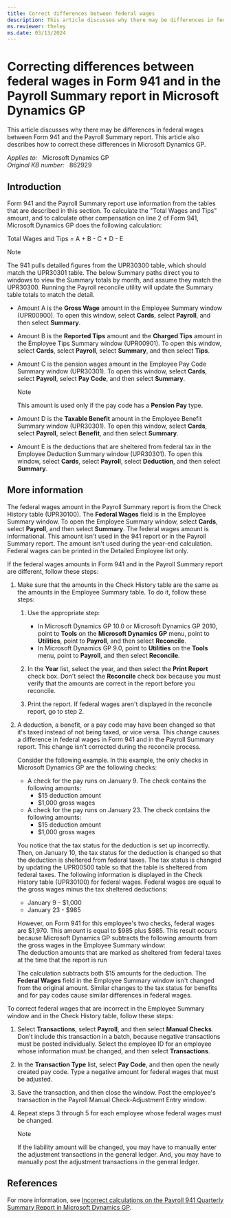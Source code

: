 ```yaml
---
title: Correct differences between federal wages
description: This article discusses why there may be differences in federal wages between Form 941 and the Payroll Summary report. This article also describes how to correct these differences.
ms.reviewer: theley
ms.date: 03/13/2024
---
```

# Correcting differences between federal wages in Form 941 and in the Payroll Summary report in Microsoft Dynamics GP

This article discusses why there may be differences in federal wages between Form 941 and the Payroll Summary report. This article also describes how to correct these differences in Microsoft Dynamics GP.

_Applies to:_ &nbsp; Microsoft Dynamics GP  
_Original KB number:_ &nbsp; 862929

## Introduction

Form 941 and the Payroll Summary report use information from the tables that are described in this section. To calculate the "Total Wages and Tips" amount, and to calculate other compensation on line 2 of Form 941, Microsoft Dynamics GP does the following calculation:

Total Wages and Tips = A + B - C + D - E

> [!NOTE]
> The 941 pulls detailed figures from the UPR30300 table, which should match the UPR30301 table. The below Summary paths direct you to windows to view the Summary totals by month, and assume they match the UPR30300. Running the Payroll reconcile utility will update the Summary table totals to match the detail.

- Amount A is the **Gross Wage** amount in the Employee Summary window (UPR00900). To open this window, select **Cards**, select **Payroll**, and then select **Summary**.
- Amount B is the **Reported Tips** amount and the **Charged Tips** amount in the Employee Tips Summary window (UPR00901). To open this window, select **Cards**, select **Payroll**, select **Summary**, and then select **Tips**.
- Amount C is the pension wages amount in the Employee Pay Code Summary window (UPR30301). To open this window, select **Cards**, select **Payroll**, select **Pay Code**, and then select **Summary**.

    > [!NOTE]
    > This amount is used only if the pay code has a **Pension Pay** type.
- Amount D is the **Taxable Benefit** amount in the Employee Benefit Summary window (UPR30301). To open this window, select **Cards**, select **Payroll**, select **Benefit**, and then select **Summary**.

- Amount E is the deductions that are sheltered from federal tax in the Employee Deduction Summary window (UPR30301). To open this window, select **Cards**, select **Payroll**, select **Deduction**, and then select **Summary**.

## More information

The federal wages amount in the Payroll Summary report is from the Check History table (UPR30100). The **Federal Wages** field is in the Employee Summary window. To open the Employee Summary window, select **Cards**, select **Payroll**, and then select **Summary**. The federal wages amount is informational. This amount isn't used in the 941 report or in the Payroll Summary report. The amount isn't used during the year-end calculation. Federal wages can be printed in the Detailed Employee list only.

If the federal wages amounts in Form 941 and in the Payroll Summary report are different, follow these steps:

1. Make sure that the amounts in the Check History table are the same as the amounts in the Employee Summary table. To do it, follow these steps:
    1. Use the appropriate step:
        - In Microsoft Dynamics GP 10.0 or Microsoft Dynamics GP 2010, point to **Tools** on the **Microsoft Dynamics GP** menu, point to **Utilities**, point to **Payroll**, and then select **Reconcile**.
        - In Microsoft Dynamics GP 9.0, point to **Utilities** on the **Tools** menu, point to **Payroll**, and then select **Reconcile**.
    2. In the **Year** list, select the year, and then select the **Print Report** check box. Don't select the **Reconcile** check box because you must verify that the amounts are correct in the report before you reconcile.

    3. Print the report. If federal wages aren't displayed in the reconcile report, go to step 2.

2. A deduction, a benefit, or a pay code may have been changed so that it's taxed instead of not being taxed, or vice versa. This change causes a difference in federal wages in Form 941 and in the Payroll Summary report. This change isn't corrected during the reconcile process.

    Consider the following example. In this example, the only checks in Microsoft Dynamics GP are the following checks:

    - A check for the pay runs on January 9. The check contains the following amounts:
        - $15 deduction amount
        - $1,000 gross wages
    - A check for the pay runs on January 23. The check contains the following amounts:
        - $15 deduction amount
        - $1,000 gross wages

    You notice that the tax status for the deduction is set up incorrectly. Then, on January 10, the tax status for the deduction is changed so that the deduction is sheltered from federal taxes. The tax status is changed by updating the UPR00500 table so that the table is sheltered from federal taxes. The following information is displayed in the Check History table (UPR30100) for federal wages. Federal wages are equal to the gross wages minus the tax sheltered deductions:

    - January 9 - $1,000
    - January 23 - $985

    However, on Form 941 for this employee's two checks, federal wages are $1,970. This amount is equal to $985 plus $985. This result occurs because Microsoft Dynamics GP subtracts the following amounts from the gross wages in the Employee Summary window:  
    The deduction amounts that are marked as sheltered from federal taxes at the time that the report is run

    The calculation subtracts both $15 amounts for the deduction. The **Federal Wages** field in the Employee Summary window isn't changed from the original amount. Similar changes to the tax status for benefits and for pay codes cause similar differences in federal wages.

To correct federal wages that are incorrect in the Employee Summary window and in the Check History table, follow these steps:

1. Select **Transactions**, select **Payroll**, and then select **Manual Checks**. Don't include this transaction in a batch, because negative transactions must be posted individually. Select the employee ID for an employee whose information must be changed, and then select **Transactions**.

2. In the **Transaction Type** list, select **Pay Code**, and then open the newly created pay code. Type a negative amount for federal wages that must be adjusted.

3. Save the transaction, and then close the window. Post the employee's transaction in the Payroll Manual Check-Adjustment Entry window.

4. Repeat steps 3 through 5 for each employee whose federal wages must be changed.

    > [!NOTE]
    > If the liability amount will be changed, you may have to manually enter the adjustment transactions in the general ledger. And, you may have to manually post the adjustment transactions in the general ledger.

## References

For more information, see [Incorrect calculations on the Payroll 941 Quarterly Summary Report in Microsoft Dynamics GP](https://support.microsoft.com/help/2249718).
